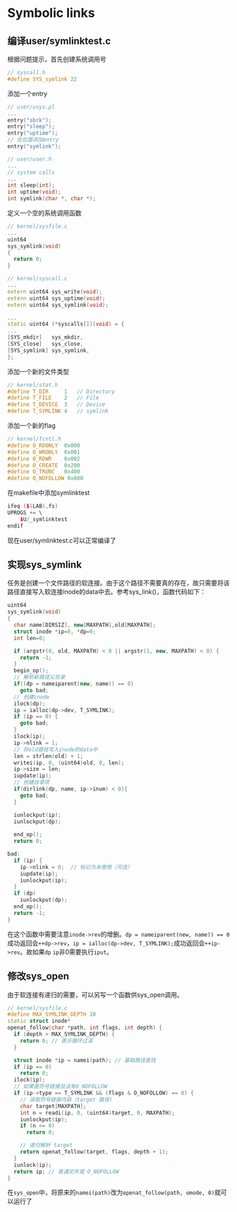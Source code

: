# Symbolic links

## 编译user/symlinktest.c

根据问题提示，首先创建系统调用号

```c++
// syscall.h
#define SYS_symlink 22
```

添加一个entry

```c++
// user/usys.pl
...
entry("sbrk");
entry("sleep");
entry("uptime");
// 在后面添加entry
entry("symlink");
```

```c++
// user/user.h
...
// system calls
...
int sleep(int);
int uptime(void);
int symlink(char *, char *);
```

定义一个空的系统调用函数

```c++
// kernel/sysfile.c
...
uint64
sys_symlink(void)
{
  return 0;
}

```

```c++
// kernel/syscall.c
...
extern uint64 sys_write(void);
extern uint64 sys_uptime(void);
extern uint64 sys_symlink(void);

...
static uint64 (*syscalls[])(void) = {
...
[SYS_mkdir]   sys_mkdir,
[SYS_close]   sys_close,
[SYS_symlink] sys_symlink,
};
```

添加一个新的文件类型

```c++
// kernel/stat.h
#define T_DIR     1   // Directory
#define T_FILE    2   // File
#define T_DEVICE  3   // Device
#define T_SYMLINK 4   // symlink
```

添加一个新的flag

```c++
// kernel/fcntl.h
#define O_RDONLY  0x000
#define O_WRONLY  0x001
#define O_RDWR    0x002
#define O_CREATE  0x200
#define O_TRUNC   0x400
#define O_NOFOLLOW 0x800
```

在makefile中添加symlinktest

```c++
ifeq ($(LAB),fs)
UPROGS += \
	$U/_symlinktest
endif
```

现在user/symlinktest.c可以正常编译了

## 实现sys_symlink

任务是创建一个文件路径的软连接。由于这个路径不需要真的存在，故只需要将该路径直接写入软连接inode的data中去。参考sys_link()，函数代码如下：

```c++
uint64
sys_symlink(void)
{
  char name[DIRSIZ], new[MAXPATH],old[MAXPATH];
  struct inode *ip=0, *dp=0;
  int len=0;

  if (argstr(0, old, MAXPATH) < 0 || argstr(1, new, MAXPATH) < 0) {
    return -1;
  }
  begin_op();
  // 解析新路径父目录
  if((dp = nameiparent(new, name)) == 0)
    goto bad;
  // 创建inode
  ilock(dp);
  ip = ialloc(dp->dev, T_SYMLINK);
  if (ip == 0) {
    goto bad;
  }
  ilock(ip);
  ip->nlink = 1;
  // 将old路径写入inode的data中
  len = strlen(old) + 1;
  writei(ip, 0, (uint64)old, 0, len);
  ip->size = len;
  iupdate(ip);
  // 创建目录项
  if(dirlink(dp, name, ip->inum) < 0){
    goto bad;
  }

  iunlockput(ip);
  iunlockput(dp);
  
  end_op();
  return 0;

bad:
  if (ip) {
    ip->nlink = 0;  // 标记为未使用（可选）
    iupdate(ip);
    iunlockput(ip);
  }
  if (dp)
    iunlockput(dp);
  end_op();
  return -1;
}

```

在这个函数中需要注意`inode->rev`的增删。`dp = nameiparent(new, name)) == 0`成功返回会`++dp->rev`，`ip = ialloc(dp->dev, T_SYMLINK);`成功返回会`++ip->rev`。故如果`dp` `ip`非0需要执行`iput`。

## 修改sys_open

由于软连接有递归的需要，可以另写一个函数供sys_open调用。

```c++
// kernel/sysfile.c
#define MAX_SYMLINK_DEPTH 10
static struct inode*
openat_follow(char *path, int flags, int depth) {
  if (depth > MAX_SYMLINK_DEPTH) {
    return 0; // 表示循环过深
  }

  struct inode *ip = namei(path); // 基础路径查找
  if (ip == 0) 
    return 0;
  ilock(ip);
  // 如果是符号链接且没有O_NOFOLLOW
  if (ip->type == T_SYMLINK && (flags & O_NOFOLLOW) == 0) {
    // 读取符号链接内容（target 路径）
    char target[MAXPATH];
    int n = readi(ip, 0, (uint64)target, 0, MAXPATH);
    iunlockput(ip);
    if (n <= 0)
      return 0;

    // 递归解析 target
    return openat_follow(target, flags, depth + 1);
  }
  iunlock(ip);
  return ip; // 普通文件或 O_NOFOLLOW
}
```

在`sys_open`中，将原来的`namei(path)`改为`openat_follow(path, omode, 0)`就可以运行了